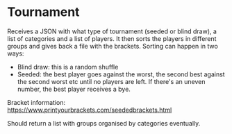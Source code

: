 # Tournament

Receives a JSON with what type of tournament (seeded or blind draw), a list of categories and a list of players. 
It then sorts the players in different groups and gives back a file with the brackets.
Sorting can happen in two ways:
  - Blind draw: this is a random shuffle
  - Seeded: the best player goes against the worst, the second best against the second worst etc until no players are left. If there's an uneven number, the best player receives a bye.

Bracket information: https://www.printyourbrackets.com/seededbrackets.html

Should return a list with groups organised by categories eventually.

